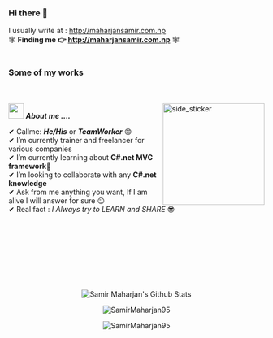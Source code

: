### Hi there 👋   
I usually write at  : http://maharjansamir.com.np  
🕸 **Finding me 👉 http://maharjansamir.com.np** 🕸  
<br>  
### Some of my works  
<br><br>
<img align="right" width=200px height=200px alt="side_sticker" src="https://media.giphy.com/media/TEnXkcsHrP4YedChhA/giphy.gif" />
<img src="https://media.giphy.com/media/iY8CRBdQXODJSCERIr/giphy.gif" width="30px">&nbsp;***About me ....***

✔ Callme: ***He/His*** or ***TeamWorker*** 😊 <br>
✔ I’m currently trainer and freelancer for various companies<br>
✔ I’m currently learning about **C#.net MVC framework**🥰<br>
✔ I’m looking to collaborate with any **C#.net knowledge**<br>
✔ Ask from me anything you want, If I am alive I will answer for sure 😉<br>
✔ Real fact : *I Always try to LEARN and SHARE* 😎<br><br><br><br>  
<br><br><br><br>

<p align='center'>
  <img align="center" src="https://github-readme-stats.vercel.app/api?username=SamirMaharjan95&show_icons=true&title_color=fff&icon_color=79ff97&text_color=efefef&bg_color=24292e" alt="Samir Maharjan's Github Stats">
</p>

<p align='center'>
  <img align="center" src="https://github-readme-stats.vercel.app/api/top-langs?username=SamirMaharjan95&show_icons=true&locale=en&layout=compact&theme=chartreuse-dark" alt="SamirMaharjan95" />  
</p>      
  
<p align='center'>  
   <img align="center" src="https://github-profile-trophy.vercel.app/?username=SamirMaharjan95&theme=juicyfresh&no-bg=true" alt="SamirMaharjan95" />  

</p>
